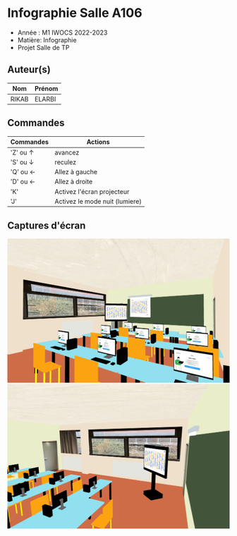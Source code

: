 # Infographie Salle A106

- Année : M1 IWOCS 2022-2023
- Matière: Infographie
- Projet Salle de TP

## Auteur(s)

| Nom   | Prénom |
| ----- | ------ |
| RIKAB | ELARBI |

## Commandes

| Commandes | Actions                        |
| --------- | ------------------------------ |
| 'Z' ou ↑  | avancez                        |
| 'S' ou ↓  | reculez                        |
| 'Q' ou ←  | Allez à gauche                 |
| 'D' ou ←  | Allez à droite                 |
| 'K'       | Activez l'écran projecteur     |
| 'J'       | Activez le mode nuit (lumiere) |

## Captures d'écran

![Capture d'écran 2 de la salle ](/captures/capture2.png)
![Capture d'écran 1 de la salle ](/captures/capture1.png)
